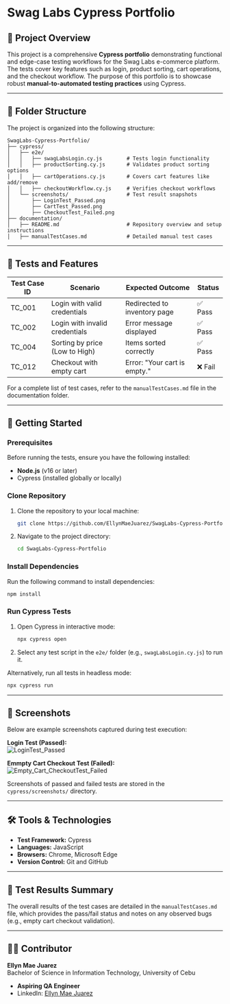 # Swag Labs Cypress Portfolio

## 📜 Project Overview
This project is a comprehensive **Cypress portfolio** demonstrating functional and edge-case testing workflows for the Swag Labs e-commerce platform. The tests cover key features such as login, product sorting, cart operations, and the checkout workflow. The purpose of this portfolio is to showcase robust **manual-to-automated testing practices** using Cypress.

---

## 📁 Folder Structure

The project is organized into the following structure:

```plaintext
SwagLabs-Cypress-Portfolio/
├── cypress/
│   ├── e2e/
│   │   ├── swagLabsLogin.cy.js        # Tests login functionality
│   │   ├── productSorting.cy.js       # Validates product sorting options
│   │   ├── cartOperations.cy.js       # Covers cart features like add/remove
│   │   ├── checkoutWorkflow.cy.js     # Verifies checkout workflows
│   └── screenshots/                   # Test result snapshots
│       ├── LoginTest_Passed.png
│       ├── CartTest_Passed.png
│       ├── CheckoutTest_Failed.png
├── documentation/
│   ├── README.md                      # Repository overview and setup instructions
│   ├── manualTestCases.md             # Detailed manual test cases
```

---

## 🧪 Tests and Features

| **Test Case ID** | **Scenario**                             | **Expected Outcome**                               | **Status**   |
|------------------|------------------------------------------|---------------------------------------------------|--------------|
| TC_001           | Login with valid credentials            | Redirected to inventory page                     | ✅ Pass      |
| TC_002           | Login with invalid credentials          | Error message displayed                          | ✅ Pass      |
| TC_004           | Sorting by price (Low to High)          | Items sorted correctly                           | ✅ Pass      |
| TC_012           | Checkout with empty cart                | Error: "Your cart is empty."                     | ❌ Fail      |

For a complete list of test cases, refer to the `manualTestCases.md` file in the documentation folder.

---

## 🚀 Getting Started

### **Prerequisites**
Before running the tests, ensure you have the following installed:
- **Node.js** (v16 or later)
- Cypress (installed globally or locally)

### **Clone Repository**
1. Clone the repository to your local machine:
   ```bash
   git clone https://github.com/EllynMaeJuarez/SwagLabs-Cypress-Portfolio.git
   ```

2. Navigate to the project directory:
   ```bash
   cd SwagLabs-Cypress-Portfolio
   ```

### **Install Dependencies**
Run the following command to install dependencies:
```bash
npm install
```

### **Run Cypress Tests**
1. Open Cypress in interactive mode:
   ```bash
   npx cypress open
   ```
2. Select any test script in the `e2e/` folder (e.g., `swagLabsLogin.cy.js`) to run it.

Alternatively, run all tests in headless mode:
```bash
npx cypress run
```

---

## 📸 Screenshots

Below are example screenshots captured during test execution:

**Login Test (Passed):**  
![LoginTest_Passed](cypress/screenshots/swagLabsLogin.png)

**Emmpty Cart Checkout Test (Failed):**  
![Empty_Cart_CheckoutTest_Failed](cypress/screenshots/checkoutWorkflow.png)

Screenshots of passed and failed tests are stored in the `cypress/screenshots/` directory.

---

## 🛠 Tools & Technologies
- **Test Framework:** Cypress
- **Languages:** JavaScript
- **Browsers:** Chrome, Microsoft Edge
- **Version Control:** Git and GitHub

---

## 📄 Test Results Summary
The overall results of the test cases are detailed in the `manualTestCases.md` file, which provides the pass/fail status and notes on any observed bugs (e.g., empty cart checkout validation).

---

## 🙋‍♀️ Contributor
**Ellyn Mae Juarez**  
Bachelor of Science in Information Technology, University of Cebu  
- **Aspiring QA Engineer**
- LinkedIn: [Ellyn Mae Juarez](https://www.linkedin.com/in/ellynmaejuarez)

